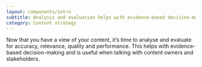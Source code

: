 ```yaml
---
layout: components/intro
subtitle: Analysis and evaluation helps with evidence-based decision-making and is useful when talking with content owners and stakeholders.   
category: Content strategy
---
```


Now that you have a view of your content, it’s time to analyse and evaluate for accuracy, relevance, quality and performance. This helps with evidence-based decision-making and is useful when talking with content owners and stakeholders.
